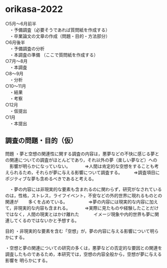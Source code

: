 # orikasa-2022

○5月～6月前半  
　・予備調査（必要そうであれば質問紙を作成する）  
　・卒業論文の文章の作成（問題・目的・方法部分）  
○6月後半  
　・予備調査の分析  
　・本調査の準備 （ここで質問紙を作成する）  
○7月～8月  
　・本調査  
○8～9月  
　・分析  
○10～11月  
　・結果  
　・考察  
○12月  
　・仮提出  
○1月  
　・本提出  
 
 
 ## 調査の問題・目的（仮）
 
問題
 ・夢と空想の関連性に関する調査の内容は，悪夢などの不快に感じる夢との関連についての調査がほとんどであり，それ以外の夢（楽しい夢など）への
 　影響が明らかになっていない。
　　　⇒人間は肯定的な空想をすることも考えられるため，それらが夢に与える影響について調査する。
　  　⇒調査項目にポジティブな夢も含めるべきであると考える。
    
　・夢の内容には非現実的な要素も含まれるのに関わらず，研究がなされているのは，性格，ストレス，ライフイベント，不安などの外的世界に現れるものとの関連が
　　多くを占めている。　　
　　　⇒夢の内容には現実的な内容に加えて，非現実的な内容も含まれる。
　　　⇒実際に見たものや経験したことだけではなく，人間の現実とはかけ離れた
　　　イメージ現象や内的世界も夢に関連してくるのではないかと予想する。

目的
・非現実的な要素を含む「空想」が，夢の内容に与える影響について明らかにする。

・空想と夢の関連についての研究の多くは，悪夢などの否定的な要因との関連を調査したものであるため，本研究では，空想の内容全般から，空想が夢に与える影響を
  明らかにする。



